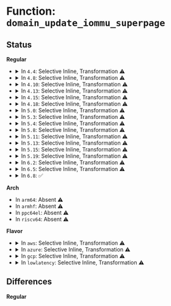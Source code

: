 # Function: <code>domain_update_iommu_superpage</code>

## Status
<b>Regular</b>
<ul>
<li>
<details>
<summary>In <code>4.4</code>: Selective Inline, Transformation ⚠️</summary>

**Collision:** Unique Static

**Inline:** Selective

**Transformation:** True

**Instances:**

```
In drivers/iommu/intel-iommu.c (ffffffff81536eb0)
Location: drivers/iommu/intel-iommu.c:804
Inline: True
Inline callers:
  - drivers/iommu/intel-iommu.c:domain_update_iommu_cap
  - drivers/iommu/intel-iommu.c:dmar_iommu_hotplug
Direct callers:
  - drivers/iommu/intel-iommu.c:domain_update_iommu_cap
  - drivers/iommu/intel-iommu.c:dmar_iommu_hotplug
```
**Symbols:**

```
ffffffff81536eb0-ffffffff81536f00: domain_update_iommu_superpage.part.32 (STB_LOCAL)
```
</details>
</li>
<li>
<details>
<summary>In <code>4.8</code>: Selective Inline, Transformation ⚠️</summary>

**Collision:** Unique Static

**Inline:** Selective

**Transformation:** True

**Instances:**

```
In drivers/iommu/intel-iommu.c (ffffffff8158e2d7)
Location: drivers/iommu/intel-iommu.c:811
Inline: True
Inline callers:
  - drivers/iommu/intel-iommu.c:dmar_iommu_hotplug
  - drivers/iommu/intel-iommu.c:domain_update_iommu_cap
Direct callers:
  - drivers/iommu/intel-iommu.c:dmar_iommu_hotplug
  - drivers/iommu/intel-iommu.c:domain_update_iommu_cap
```
**Symbols:**

```
ffffffff8158b1a0-ffffffff8158b1f0: domain_update_iommu_superpage.part.31 (STB_LOCAL)
```
</details>
</li>
<li>
<details>
<summary>In <code>4.10</code>: Selective Inline, Transformation ⚠️</summary>

**Collision:** Unique Static

**Inline:** Selective

**Transformation:** True

**Instances:**

```
In drivers/iommu/intel-iommu.c (ffffffff815bbdce)
Location: drivers/iommu/intel-iommu.c:812
Inline: True
Inline callers:
  - drivers/iommu/intel-iommu.c:dmar_iommu_hotplug
  - drivers/iommu/intel-iommu.c:domain_update_iommu_cap
Direct callers:
  - drivers/iommu/intel-iommu.c:dmar_iommu_hotplug
  - drivers/iommu/intel-iommu.c:domain_update_iommu_cap
```
**Symbols:**

```
ffffffff815b88f0-ffffffff815b8940: domain_update_iommu_superpage.part.33 (STB_LOCAL)
```
</details>
</li>
<li>
<details>
<summary>In <code>4.13</code>: Selective Inline, Transformation ⚠️</summary>

**Collision:** Unique Static

**Inline:** Selective

**Transformation:** True

**Instances:**

```
In drivers/iommu/intel-iommu.c (ffffffff815d1a22)
Location: drivers/iommu/intel-iommu.c:817
Inline: True
Inline callers:
  - drivers/iommu/intel-iommu.c:dmar_iommu_hotplug
  - drivers/iommu/intel-iommu.c:domain_update_iommu_cap
Direct callers:
  - drivers/iommu/intel-iommu.c:dmar_iommu_hotplug
  - drivers/iommu/intel-iommu.c:domain_update_iommu_cap
```
**Symbols:**

```
ffffffff815ceb30-ffffffff815ceb80: domain_update_iommu_superpage.part.48 (STB_LOCAL)
```
</details>
</li>
<li>
<details>
<summary>In <code>4.15</code>: Selective Inline, Transformation ⚠️</summary>

**Collision:** Unique Static

**Inline:** Selective

**Transformation:** True

**Instances:**

```
In drivers/iommu/intel-iommu.c (ffffffff816387f2)
Location: drivers/iommu/intel-iommu.c:790
Inline: True
Inline callers:
  - drivers/iommu/intel-iommu.c:dmar_iommu_hotplug
  - drivers/iommu/intel-iommu.c:domain_update_iommu_cap
Direct callers:
  - drivers/iommu/intel-iommu.c:dmar_iommu_hotplug
  - drivers/iommu/intel-iommu.c:domain_update_iommu_cap
```
**Symbols:**

```
ffffffff816358a0-ffffffff816358f0: domain_update_iommu_superpage.part.49 (STB_LOCAL)
```
</details>
</li>
<li>
<details>
<summary>In <code>4.18</code>: Selective Inline, Transformation ⚠️</summary>

**Collision:** Unique Static

**Inline:** Selective

**Transformation:** True

**Instances:**

```
In drivers/iommu/intel-iommu.c (ffffffff81673a9b)
Location: drivers/iommu/intel-iommu.c:792
Inline: True
Inline callers:
  - drivers/iommu/intel-iommu.c:dmar_iommu_hotplug
  - drivers/iommu/intel-iommu.c:domain_update_iommu_cap
Direct callers:
  - drivers/iommu/intel-iommu.c:dmar_iommu_hotplug
  - drivers/iommu/intel-iommu.c:domain_update_iommu_cap
```
**Symbols:**

```
ffffffff81670f50-ffffffff81670fa0: domain_update_iommu_superpage.part.60 (STB_LOCAL)
```
</details>
</li>
<li>
<details>
<summary>In <code>5.0</code>: Selective Inline, Transformation ⚠️</summary>

**Collision:** Unique Static

**Inline:** Selective

**Transformation:** True

**Instances:**

```
In drivers/iommu/intel-iommu.c (ffffffff8169206c)
Location: drivers/iommu/intel-iommu.c:668
Inline: True
Inline callers:
  - drivers/iommu/intel-iommu.c:dmar_iommu_hotplug
  - drivers/iommu/intel-iommu.c:domain_update_iommu_cap
Direct callers:
  - drivers/iommu/intel-iommu.c:dmar_iommu_hotplug
  - drivers/iommu/intel-iommu.c:domain_update_iommu_cap
```
**Symbols:**

```
ffffffff8168ee90-ffffffff8168eeeb: domain_update_iommu_superpage.part.43 (STB_LOCAL)
```
</details>
</li>
<li>
<details>
<summary>In <code>5.3</code>: Selective Inline, Transformation ⚠️</summary>

**Collision:** Unique Static

**Inline:** Selective

**Transformation:** True

**Instances:**

```
In drivers/iommu/intel-iommu.c (ffffffff816c9ff0)
Location: drivers/iommu/intel-iommu.c:653
Inline: True
Inline callers:
  - drivers/iommu/intel-iommu.c:dmar_iommu_hotplug
  - drivers/iommu/intel-iommu.c:domain_update_iommu_cap
Direct callers:
  - drivers/iommu/intel-iommu.c:dmar_iommu_hotplug
  - drivers/iommu/intel-iommu.c:domain_update_iommu_cap
```
**Symbols:**

```
ffffffff816c6370-ffffffff816c63cb: domain_update_iommu_superpage.part.0 (STB_LOCAL)
```
</details>
</li>
<li>
<details>
<summary>In <code>5.4</code>: Selective Inline, Transformation ⚠️</summary>

**Collision:** Unique Static

**Inline:** Selective

**Transformation:** True

**Instances:**

```
In drivers/iommu/intel-iommu.c (ffffffff816ecfc0)
Location: drivers/iommu/intel-iommu.c:664
Inline: True
Inline callers:
  - drivers/iommu/intel-iommu.c:dmar_iommu_hotplug
  - drivers/iommu/intel-iommu.c:domain_update_iommu_cap
Direct callers:
  - drivers/iommu/intel-iommu.c:dmar_iommu_hotplug
  - drivers/iommu/intel-iommu.c:domain_update_iommu_cap
```
**Symbols:**

```
ffffffff816e92e0-ffffffff816e933b: domain_update_iommu_superpage.part.0 (STB_LOCAL)
```
</details>
</li>
<li>
<details>
<summary>In <code>5.8</code>: Selective Inline, Transformation ⚠️</summary>

**Collision:** Unique Static

**Inline:** Selective

**Transformation:** True

**Instances:**

```
In drivers/iommu/intel/iommu.c (ffffffff817a4cf4)
Location: drivers/iommu/intel/iommu.c:672
Inline: True
Inline callers:
  - drivers/iommu/intel/iommu.c:intel_iommu_add
  - drivers/iommu/intel/iommu.c:domain_update_iommu_cap
Direct callers:
  - drivers/iommu/intel/iommu.c:intel_iommu_add
  - drivers/iommu/intel/iommu.c:domain_update_iommu_cap
```
**Symbols:**

```
ffffffff817a0250-ffffffff817a02d4: domain_update_iommu_superpage.part.0 (STB_LOCAL)
```
</details>
</li>
<li>
<details>
<summary>In <code>5.11</code>: Selective Inline, Transformation ⚠️</summary>

**Collision:** Unique Static

**Inline:** Selective

**Transformation:** True

**Instances:**

```
In drivers/iommu/intel/iommu.c (ffffffff817b2184)
Location: drivers/iommu/intel/iommu.c:662
Inline: True
Inline callers:
  - drivers/iommu/intel/iommu.c:intel_iommu_add
  - drivers/iommu/intel/iommu.c:domain_update_iommu_cap
Direct callers:
  - drivers/iommu/intel/iommu.c:intel_iommu_add
  - drivers/iommu/intel/iommu.c:domain_update_iommu_cap
```
**Symbols:**

```
ffffffff817addd0-ffffffff817ade60: domain_update_iommu_superpage.part.0 (STB_LOCAL)
```
</details>
</li>
<li>
<details>
<summary>In <code>5.13</code>: Selective Inline, Transformation ⚠️</summary>

**Collision:** Unique Static

**Inline:** Selective

**Transformation:** True

**Instances:**

```
In drivers/iommu/intel/iommu.c (ffffffff81794f3c)
Location: drivers/iommu/intel/iommu.c:678
Inline: True
Inline callers:
  - drivers/iommu/intel/iommu.c:intel_iommu_add
  - drivers/iommu/intel/iommu.c:domain_update_iommu_cap
Direct callers:
  - drivers/iommu/intel/iommu.c:intel_iommu_add
  - drivers/iommu/intel/iommu.c:domain_update_iommu_cap
```
**Symbols:**

```
ffffffff817907e0-ffffffff8179086e: domain_update_iommu_superpage.part.0 (STB_LOCAL)
```
</details>
</li>
<li>
<details>
<summary>In <code>5.15</code>: Selective Inline, Transformation ⚠️</summary>

**Collision:** Unique Static

**Inline:** Selective

**Transformation:** True

**Instances:**

```
In drivers/iommu/intel/iommu.c (ffffffff8181cda4)
Location: drivers/iommu/intel/iommu.c:667
Inline: True
Inline callers:
  - drivers/iommu/intel/iommu.c:intel_iommu_add
  - drivers/iommu/intel/iommu.c:domain_update_iommu_cap
Direct callers:
  - drivers/iommu/intel/iommu.c:intel_iommu_add
  - drivers/iommu/intel/iommu.c:domain_update_iommu_cap
```
**Symbols:**

```
ffffffff81818120-ffffffff818181ae: domain_update_iommu_superpage.part.0 (STB_LOCAL)
```
</details>
</li>
<li>
<details>
<summary>In <code>5.19</code>: Selective Inline, Transformation ⚠️</summary>

**Collision:** Unique Static

**Inline:** Selective

**Transformation:** True

**Instances:**

```
In drivers/iommu/intel/iommu.c (ffffffff8195db5c)
Location: drivers/iommu/intel/iommu.c:520
Inline: True
Inline callers:
  - drivers/iommu/intel/iommu.c:intel_iommu_add
  - drivers/iommu/intel/iommu.c:domain_update_iommu_cap
Direct callers:
  - drivers/iommu/intel/iommu.c:intel_iommu_add
  - drivers/iommu/intel/iommu.c:domain_update_iommu_cap
```
**Symbols:**

```
ffffffff819592a0-ffffffff81959346: domain_update_iommu_superpage.part.0 (STB_LOCAL)
```
</details>
</li>
<li>
<details>
<summary>In <code>6.2</code>: Selective Inline, Transformation ⚠️</summary>

**Collision:** Unique Static

**Inline:** Selective

**Transformation:** True

**Instances:**

```
In drivers/iommu/intel/iommu.c (ffffffff81ac54a4)
Location: drivers/iommu/intel/iommu.c:494
Inline: True
Inline callers:
  - drivers/iommu/intel/iommu.c:intel_iommu_add
  - drivers/iommu/intel/iommu.c:domain_update_iommu_cap
Direct callers:
  - drivers/iommu/intel/iommu.c:intel_iommu_add
  - drivers/iommu/intel/iommu.c:domain_update_iommu_cap
```
**Symbols:**

```
ffffffff81ac05c0-ffffffff81ac0663: domain_update_iommu_superpage.part.0 (STB_LOCAL)
```
</details>
</li>
<li>
<details>
<summary>In <code>6.5</code>: Selective Inline, Transformation ⚠️</summary>

**Collision:** Unique Static

**Inline:** Selective

**Transformation:** True

**Instances:**

```
In drivers/iommu/intel/iommu.c (ffffffff81b11f10)
Location: drivers/iommu/intel/iommu.c:494
Inline: True
Inline callers:
  - drivers/iommu/intel/iommu.c:intel_iommu_add
  - drivers/iommu/intel/iommu.c:domain_update_iommu_cap
Direct callers:
  - drivers/iommu/intel/iommu.c:intel_iommu_add
  - drivers/iommu/intel/iommu.c:domain_update_iommu_cap
```
**Symbols:**

```
ffffffff81b0cdf0-ffffffff81b0ce94: domain_update_iommu_superpage.part.0 (STB_LOCAL)
```
</details>
</li>
<li>
<details>
<summary>In <code>6.8</code>: ✅</summary>

```c
int domain_update_iommu_superpage(struct dmar_domain *domain, struct intel_iommu *skip);
```

**Collision:** Unique Static

**Inline:** No

**Transformation:** False

**Instances:**

```
In drivers/iommu/intel/iommu.c (ffffffff81b60480)
Location: drivers/iommu/intel/iommu.c:356
Inline: False
Direct callers:
  - drivers/iommu/intel/iommu.c:intel_iommu_add
  - drivers/iommu/intel/iommu.c:domain_update_iommu_cap
```
**Symbols:**

```
ffffffff81b60480-ffffffff81b6053b: domain_update_iommu_superpage (STB_LOCAL)
```
</details>
</li>
</ul>
<b>Arch</b>
<ul>
<li>
In <code>arm64</code>: Absent ⚠️
</li>
<li>
In <code>armhf</code>: Absent ⚠️
</li>
<li>
In <code>ppc64el</code>: Absent ⚠️
</li>
<li>
In <code>riscv64</code>: Absent ⚠️
</li>
</ul>
<b>Flavor</b>
<ul>
<li>
<details>
<summary>In <code>aws</code>: Selective Inline, Transformation ⚠️</summary>

**Collision:** Unique Static

**Inline:** Selective

**Transformation:** True

**Instances:**

```
In drivers/iommu/intel-iommu.c (ffffffff816b2730)
Location: drivers/iommu/intel-iommu.c:664
Inline: True
Inline callers:
  - drivers/iommu/intel-iommu.c:dmar_iommu_hotplug
  - drivers/iommu/intel-iommu.c:domain_update_iommu_cap
Direct callers:
  - drivers/iommu/intel-iommu.c:dmar_iommu_hotplug
  - drivers/iommu/intel-iommu.c:domain_update_iommu_cap
```
**Symbols:**

```
ffffffff816aedc0-ffffffff816aee1b: domain_update_iommu_superpage.part.0 (STB_LOCAL)
```
</details>
</li>
<li>
<details>
<summary>In <code>azure</code>: Selective Inline, Transformation ⚠️</summary>

**Collision:** Unique Static

**Inline:** Selective

**Transformation:** True

**Instances:**

```
In drivers/iommu/intel-iommu.c (ffffffff816903f0)
Location: drivers/iommu/intel-iommu.c:664
Inline: True
Inline callers:
  - drivers/iommu/intel-iommu.c:dmar_iommu_hotplug
  - drivers/iommu/intel-iommu.c:domain_update_iommu_cap
Direct callers:
  - drivers/iommu/intel-iommu.c:dmar_iommu_hotplug
  - drivers/iommu/intel-iommu.c:domain_update_iommu_cap
```
**Symbols:**

```
ffffffff8168c720-ffffffff8168c77b: domain_update_iommu_superpage.part.0 (STB_LOCAL)
```
</details>
</li>
<li>
<details>
<summary>In <code>gcp</code>: Selective Inline, Transformation ⚠️</summary>

**Collision:** Unique Static

**Inline:** Selective

**Transformation:** True

**Instances:**

```
In drivers/iommu/intel-iommu.c (ffffffff816e0c80)
Location: drivers/iommu/intel-iommu.c:664
Inline: True
Inline callers:
  - drivers/iommu/intel-iommu.c:dmar_iommu_hotplug
  - drivers/iommu/intel-iommu.c:domain_update_iommu_cap
Direct callers:
  - drivers/iommu/intel-iommu.c:dmar_iommu_hotplug
  - drivers/iommu/intel-iommu.c:domain_update_iommu_cap
```
**Symbols:**

```
ffffffff816dcfa0-ffffffff816dcffb: domain_update_iommu_superpage.part.0 (STB_LOCAL)
```
</details>
</li>
<li>
<details>
<summary>In <code>lowlatency</code>: Selective Inline, Transformation ⚠️</summary>

**Collision:** Unique Static

**Inline:** Selective

**Transformation:** True

**Instances:**

```
In drivers/iommu/intel-iommu.c (ffffffff816fb28c)
Location: drivers/iommu/intel-iommu.c:664
Inline: True
Inline callers:
  - drivers/iommu/intel-iommu.c:dmar_iommu_hotplug
  - drivers/iommu/intel-iommu.c:domain_update_iommu_cap
Direct callers:
  - drivers/iommu/intel-iommu.c:dmar_iommu_hotplug
  - drivers/iommu/intel-iommu.c:domain_update_iommu_cap
```
**Symbols:**

```
ffffffff816f7cc0-ffffffff816f7d2e: domain_update_iommu_superpage.part.0 (STB_LOCAL)
```
</details>
</li>
</ul>

## Differences
<b>Regular</b>
<ul>
</ul>
